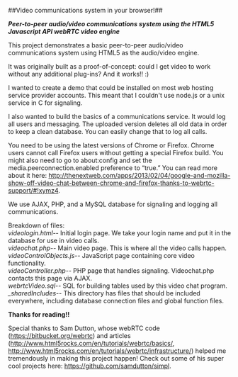 ##Video communications system in your browser!##


**_Peer-to-peer audio/video communications system using the HTML5 Javascript API webRTC video engine_**

This project demonstrates a basic peer-to-peer audio/video communications system using HTML5 as the audio/video engine.

It was originally built as a proof-of-concept: could I get video to work without any additional plug-ins? And it works!! :)  

I wanted to create a demo that could be installed on most web hosting service provider accounts. This meant that I couldn't use node.js or a unix service in C for signaling.

I also wanted to build the basics of a communications service. It would log all users and messaging. The uploaded version deletes all old data in order to keep a clean database. You can easily change that to log all calls.

You need to be using the latest versions of Chrome or Firefox. Chrome users cannot call Firefox users without getting a special Firefox build. You might also need to go to about:config and set the media.peerconnection.enabled preference to “true.” You can read more about it here: http://thenextweb.com/apps/2013/02/04/google-and-mozilla-show-off-video-chat-between-chrome-and-firefox-thanks-to-webrtc-support/#!xymz4.

We use AJAX, PHP, and a MySQL database for signaling and logging all communications.

Breakdown of files:  
*videologin.html--*	Initial login page. We take your login name and put it in the database for use in video calls.  
*videochat.php--*		Main video page. This is where all the video calls happen.  
*videoControlObjects.js--*	JavaScript page containing core video functionality.  
*videoController.php--*		PHP page that handles signaling. Videochat.php contacts this page via AJAX.  
*webrtcVideo.sql--*			SQL for building tables used by this video chat program.  
*_sharedIncludes--*			This directory has files that should be included everywhere, including database connection files and global function files.

**Thanks for reading!!**

Special thanks to Sam Dutton, whose webRTC code (https://bitbucket.org/webrtc) and articles (http://www.html5rocks.com/en/tutorials/webrtc/basics/, http://www.html5rocks.com/en/tutorials/webrtc/infrastructure/) helped me tremendously in making this project happen! Check out some of his super cool projects here: https://github.com/samdutton/simpl.